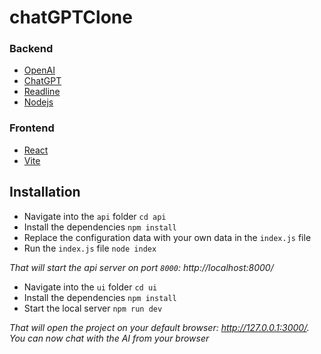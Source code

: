 # chatGPTClone

### Backend
* [OpenAI](https://openai.com/)
* [ChatGPT](https://platform.openai.com/)
* [Readline](https://nodejs.org/api/readline.html)
* [Nodejs](https://nodejs.org/en)

### Frontend
* [React](https://react.dev/)
* [Vite](https://vitejs.dev/)

## Installation

* Navigate into the `api` folder `cd api`
* Install the dependencies ``npm install``
* Replace the configuration data with your own data in the `index.js` file
* Run the `index.js` file `node index`

*That will start the api server on port `8000`: http://localhost:8000/*

* Navigate into the `ui` folder `cd ui`
* Install the dependencies ``npm install``
* Start the local server ``npm run dev``

*That will open the project on your default browser: http://127.0.0.1:3000/. You can now chat with the AI from your browser*
